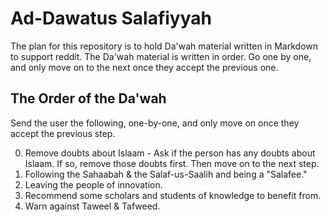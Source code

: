 # Ad-Dawatus Salafiyyah

The plan for this repository is to hold Da'wah material written in Markdown to support reddit. The Da'wah material is written in order. Go one by one, and only move on to the next once they accept the previous one. 

## The Order of the Da'wah

Send the user the following, one-by-one, and only move on once they accept the previous step.

0. Remove doubts about Islaam -  Ask if the person has any doubts about Islaam. If so, remove those doubts first. Then move on to the next step.
2. Following the Sahaabah & the Salaf-us-Saalih and being a "Salafee."
3. Leaving the people of innovation.
4. Recommend some scholars and students of knowledge to benefit from.
5. Warn against Taweel & Tafweed.